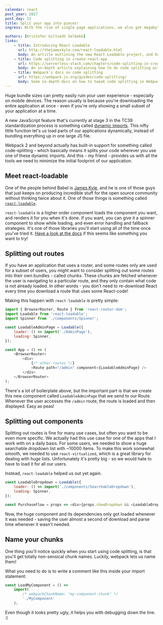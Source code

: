 ```yaml
---
calendar: react
post_year: 2017
post_day: 12
title: Split your app into pieces!
ingress: With the rise of single page applications, we also got megabyte-sized bundles of JavaScript code to download and compile before we could show anything to the user. THIS ENDS NOW!

authors: [Kristofer Giltvedt Selbekk]
links:
    - title: Introducing React Loadable
      url: http://thejameskyle.com/react-loadable.html
      body: An article outlining the new React Loadable project, and how to use it
    - title: Code splitting in create-react-app
      url: https://serverless-stack.com/chapters/code-splitting-in-create-react-app.html
      body: An in-depth article explaining how to do code splitting without any helper libraries. Insightful!
    - title: Webpack's docs on code splitting
      url: https://webpack.js.org/guides/code-splitting/
      body: Some in-depth docs on how to tweak code splitting in Webpack. Not always needed, but nice to know!
---
```


Huge bundle sizes can pretty easily ruin your user experience - especially on mobile devices. The reason usually is
because you're downloading the entire application at once - even if you're only showing a small subset of your
application at a time.

A new JavaScript feature that's currently at stage 3 in the TC39 standardization process is something called [dynamic
imports](https://github.com/tc39/proposal-dynamic-import). This nifty little function let's us load parts of our
applications dynamically, instead of bundling everything up in one large JS file.

Webpack 2 and beyond actually has built-in support for something called code-splitting - which basically means it splits
your code wherever you use one of these dynamic imports. And this - my friend - provides us with all the tools we need
to minimize the initial footprint of our application.

## Meet react-loadable

One of the people behind Babel is [James Kyle](https://twitter.com/thejameskyle), and he is one of those guys that
just keeps on producing incredible stuff for the open source community without thinking twice about it. One of those
things is something called [`react-loadable`](https://github.com/thejameskyle/react-loadable).

`react-loadable` is a higher order component loads the component you want, and renders it for you when it's done. If
you want, you can give it a spinner component to show while loading, and even error handling and fallback strategies.
It's one of those libraries you'll start using all of the time once you've tried it. [Have a look at the
docs](https://github.com/thejameskyle/react-loadable) if this seems like something you want to try!

## Splitting out routes

If you have an application that uses a router, and some routes only are used for a subset of users, you might want to
consider splitting out some routes into their own bundles - called chunks. These chunks are fetched whenever the user
is navigating to a particular route, and they only contain what code is not already loaded. In other words - you don't
need to re-download React every time you download a route that uses some React-code!

Making this happen with `react-loadable` is pretty simple:

```javascript
import { BrowserRouter, Route } from 'react-router-dom';
import Loadable from 'react-loadable';
import Spinner from './components/Spinner';

const LoadableAdminPage = Loadable({
    loader: () => import('./AdminPage'),
    loading: Spinner,
});

const App = () => (
    <BrowserRouter>
        <div>
            {/* other routes */}
            <Route path="/admin" component={LoadableAdminPage} />
        </div>
    </BrowserRouter>
);
```

There's a lot of boilerplate above, but the important part is that we create this new component called
`LoadableAdminPage` that we send to our Route. Whenever the user accesses the `/admin` route, the route is loaded
and then displayed. Easy as peas!

## Splitting out components

Splitting out routes is fine for many use cases, but often you want to be even more specific. We actually had this
use case for one of the apps that I work with on a daily basis. For some users, we needed to show a huge searchable
dropdown list with ~10000 items. To make this work somewhat smooth, we needed to use `react-virtualized`, which is a
great library for dealing with huge lists. Unfortunately it's pretty big - so we would hate to have to load it for
all our users.

Instead, `react-loadable` helped us out yet again.

```javascript
const LoadableDropdown = Loadable({
    loader: () => import('./components/SearchableDropdown'),
    loading: Spinner,
});

const PurchaseFlow = props => <div>{props.showDropdown && <LoadableDropdown />}</div>;
```

Now, the huge component and its dependencies only got loaded whenever it was needed - saving the user almost a second
of download and parse time whenever it wasn't needed.

## Name your chunks

One thing you'll notice quickly when you start using code splitting, is that you'll get totally non-sensical chunk
names. Luckily, webpack lets us name them!

What you need to do is to write a comment like this inside your import statement:

```javascript
const LoadMyComponent = () =>
    import(
        /* webpackChunkName: "my-component-chunk" */
        './MyComponent'
    );
```

Even though it looks pretty ugly, it helps you with debugging down the line. :)
